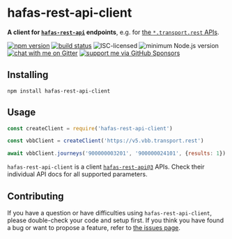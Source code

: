 # hafas-rest-api-client

**A client for [`hafas-rest-api`](https://github.com/public-transport/hafas-rest-api) endpoints**, e.g. for [the `*.transport.rest` APIs](https://transport.rest/).

[![npm version](https://img.shields.io/npm/v/hafas-rest-api-client.svg)](https://www.npmjs.com/package/hafas-rest-api-client)
[![build status](https://api.travis-ci.org/derhuerst/hafas-rest-api-client.svg?branch=master)](https://travis-ci.org/derhuerst/hafas-rest-api-client)
![ISC-licensed](https://img.shields.io/github/license/derhuerst/hafas-rest-api-client.svg)
![minimum Node.js version](https://img.shields.io/node/v/hafas-rest-api-client.svg)
[![chat with me on Gitter](https://img.shields.io/badge/chat%20with%20me-on%20gitter-512e92.svg)](https://gitter.im/derhuerst)
[![support me via GitHub Sponsors](https://img.shields.io/badge/support%20me-donate-fa7664.svg)](https://github.com/sponsors/derhuerst)


## Installing

```shell
npm install hafas-rest-api-client
```


## Usage

```js
const createClient = require('hafas-rest-api-client')

const vbbClient = createClient('https://v5.vbb.transport.rest')

await vbbClient.journeys('900000003201', '900000024101', {results: 1})
```

`hafas-rest-api-client` is a client [`hafas-rest-api@3`](https://www.npmjs.com/package/hafas-rest-api/v/3.4.0) APIs. Check their individual API docs for all supported parameters.


## Contributing

If you have a question or have difficulties using `hafas-rest-api-client`, please double-check your code and setup first. If you think you have found a bug or want to propose a feature, refer to [the issues page](https://github.com/derhuerst/hafas-rest-api-client/issues).
